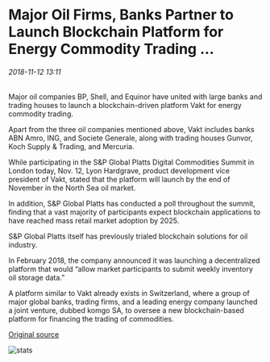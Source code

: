# Major Oil Firms, Banks Partner to Launch Blockchain Platform for Energy Commodity Trading ...

###### 2018-11-12 13:11

Major oil companies BP, Shell, and Equinor have united with large banks and trading houses to launch a blockchain-driven platform Vakt for energy commodity trading.

Apart from the three oil companies mentioned above, Vakt includes banks ABN Amro, ING, and Societe Generale, along with trading houses Gunvor, Koch Supply & Trading, and Mercuria.

While participating in the S&P Global Platts Digital Commodities Summit in London today, Nov. 12, Lyon Hardgrave, product development vice president of Vakt, stated that the platform will launch by the end of November in the North Sea oil market.

In addition, S&P Global Platts has conducted a poll throughout the summit, finding that a vast majority of participants expect blockchain applications to have reached mass retail market adoption by 2025.

S&P Global Platts itself has previously trialed blockchain solutions for oil industry.

In February 2018, the company announced it was launching a decentralized platform that would “allow market participants to submit weekly inventory oil storage data.”

A platform similar to Vakt already exists in Switzerland, where a group of major global banks, trading firms, and a leading energy company launched a joint venture, dubbed komgo SA, to oversee a new blockchain-based platform for financing the trading of commodities.

[Original source](https://cointelegraph.com/news/major-oil-firms-banks-partner-to-launch-blockchain-platform-for-energy-commodity-trading)

![stats](https://c.statcounter.com/11760860/0/a89fa40b/1/ "stats")